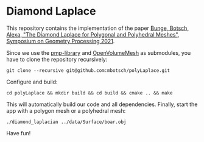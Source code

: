 # Diamond Laplace

This repository contains the implementation of the paper [Bunge, Botsch, Alexa, "The Diamond Laplace for Polygonal and Polyhedral Meshes", Symposium on Geometry Processing 2021](https://ls7-gv.cs.tu-dortmund.de/downloads/publications/2021/sgp21.pdf).

Since we use the [pmp-library](http://www.pmp-library.org/) and [OpenVolumeMesh](https://www.graphics.rwth-aachen.de/software/openvolumemesh/) as submodules, you have to clone the repository recursively:

    git clone --recursive git@github.com:mbotsch/polyLaplace.git

Configure and build:

    cd polyLaplace && mkdir build && cd build && cmake .. && make

This will automatically build our code and all dependencies. Finally, start the app with a polygon mesh or a polyhedral mesh:

    ./diamond_laplacian ../data/Surface/boar.obj

Have fun!
